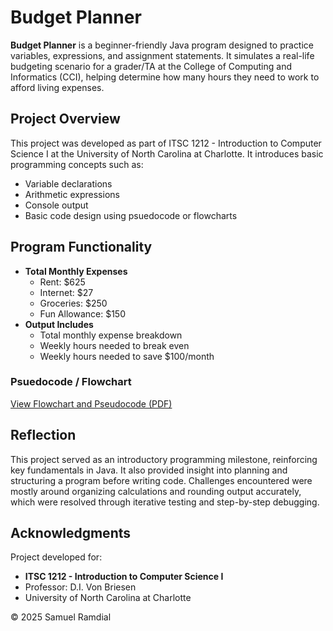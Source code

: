# Budget Planner 
**Budget Planner** is a beginner-friendly Java program designed to practice variables, expressions, and assignment statements. It simulates a real-life budgeting scenario for a grader/TA at the College of Computing and Informatics (CCI), helping determine how many hours they need to work to afford living expenses. 

## Project Overview 
This project was developed as part of ITSC 1212 - Introduction to Computer Science I at the University of North Carolina at Charlotte. It introduces basic programming concepts such as: 
- Variable declarations
- Arithmetic expressions
- Console output
- Basic code design using psuedocode or flowcharts

## Program Functionality 
- **Total Monthly Expenses**
  - Rent: $625
  - Internet: $27
  - Groceries: $250
  - Fun Allowance: $150
- **Output Includes**
  - Total monthly expense breakdown
  -  Weekly hours needed to break even
  -  Weekly hours needed to save $100/month
 
### Psuedocode / Flowchart 
[View Flowchart and Pseudocode (PDF)](./Samuel%20Ramdial%20-%20Project%201%20Flowchart%20and%20Pseudocode.pdf)

## Reflection 
This project served as an introductory programming milestone, reinforcing key fundamentals in Java. It also provided insight into planning and structuring a program before writing code. Challenges encountered were mostly around organizing calculations and rounding output accurately, which were resolved through iterative testing and step-by-step debugging. 

## Acknowledgments 
Project developed for: 
- **ITSC 1212 - Introduction to Computer Science I**
- Professor: D.I. Von Briesen
- University of North Carolina at Charlotte
  
© 2025 Samuel Ramdial
